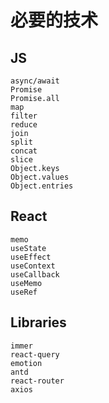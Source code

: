 # 必要的技术

## JS

```
async/await
Promise
Promise.all
map
filter
reduce
join
split
concat
slice
Object.keys
Object.values
Object.entries
```
## React 

```
memo
useState
useEffect
useContext
useCallback
useMemo
useRef
```

## Libraries

```
immer
react-query
emotion
antd
react-router
axios
```
